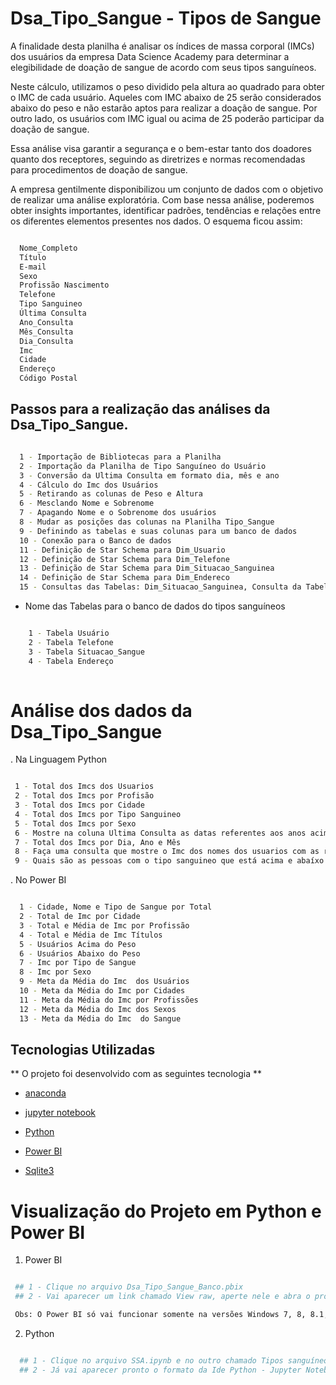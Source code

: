 # Dsa_Tipo_Sangue - Tipos de Sangue

A finalidade desta planilha é analisar os índices de massa corporal (IMCs) dos usuários da empresa Data Science Academy para determinar a elegibilidade de doação de sangue de acordo com seus tipos sanguíneos.

Neste cálculo, utilizamos o peso dividido pela altura ao quadrado para obter o IMC de cada usuário. Aqueles com IMC abaixo de 25 serão considerados abaixo do peso e não estarão aptos para realizar a doação de sangue. 
Por outro lado, os usuários com IMC igual ou acima de 25 poderão participar da doação de sangue.

Essa análise visa garantir a segurança e o bem-estar tanto dos doadores quanto dos receptores, seguindo as diretrizes e normas recomendadas para procedimentos de doação de sangue.

A empresa gentilmente disponibilizou um conjunto de dados com o objetivo de realizar uma análise exploratória. Com base nessa análise, poderemos obter insights importantes,
identificar padrões, tendências e relações entre os diferentes elementos presentes nos dados. O esquema ficou assim: 

```bash

  Nome_Completo
  Título
  E-mail
  Sexo
  Profissão	Nascimento
  Telefone
  Tipo Sanguineo
  Última Consulta
  Ano_Consulta
  Mês_Consulta
  Dia_Consulta
  Imc
  Cidade
  Endereço
  Código Postal

```

## Passos para a realização das análises da Dsa_Tipo_Sangue. 

```bash

  1 - Importação de Bibliotecas para a Planilha
  2 - Importação da Planilha de Tipo Sanguíneo do Usuário
  3 - Conversão da Ultima Consulta em formato dia, mês e ano
  4 - Cálculo do Imc dos Usuários
  5 - Retirando as colunas de Peso e Altura
  6 - Mesclando Nome e Sobrenome
  7 - Apagando Nome e o Sobrenome dos usuários
  8 - Mudar as posições das colunas na Planilha Tipo_Sangue
  9 - Definindo as tabelas e suas colunas para um banco de dados
  10 - Conexão para o Banco de dados
  11 - Definição de Star Schema para Dim_Usuario
  12 - Definição de Star Schema para Dim_Telefone
  13 - Definição de Star Schema para Dim_Situacao_Sanguinea
  14 - Definição de Star Schema para Dim_Endereco
  15 - Consultas das Tabelas: Dim_Situacao_Sanguinea, Consulta da Tabela Dim_Endereco

```

* Nome das Tabelas para o banco de dados do tipos sanguíneos

```bash

    1 - Tabela Usuário
    2 - Tabela Telefone
    3 - Tabela Situacao_Sangue
    4 - Tabela Endereço
    
```

# Análise dos dados da Dsa_Tipo_Sangue 

. Na Linguagem Python 

```bash

 1 - Total dos Imcs dos Usuarios
 2 - Total dos Imcs por Profisão
 3 - Total dos Imcs por Cidade
 4 - Total dos Imcs por Tipo Sanguineo
 5 - Total dos Imcs por Sexo
 6 - Mostre na coluna Ultima Consulta as datas referentes aos anos acima de 2018
 7 - Total dos Imcs por Dia, Ano e Mês
 8 - Faça uma consulta que mostre o Imc dos nomes dos usuarios com as respectivas cidades e o Tipo Sanguíneo
 9 - Quais são as pessoas com o tipo sanguineo que está acima e abaíxo do peso?

```

. No Power BI 

```bash

  1 - Cidade, Nome e Tipo de Sangue por Total
  2 - Total de Imc por Cidade
  3 - Total e Média de Imc por Profissão
  4 - Total e Média de Imc Títulos
  5 - Usuários Acima do Peso
  6 - Usuários Abaixo do Peso
  7 - Imc por Tipo de Sangue
  8 - Imc por Sexo
  9 - Meta da Média do Imc  dos Usuários
  10 - Meta da Média do Imc por Cidades
  11 - Meta da Média do Imc por Profissões
  12 - Meta da Média do Imc dos Sexos
  13 - Meta da Média do Imc  do Sangue
```

## Tecnologias Utilizadas  

** O projeto foi desenvolvido com as seguintes tecnologia ** 

- [anaconda](https://www.anaconda.com/) 

- [jupyter notebook](https://jupyter.org/)

- [Python](https://www.python.org/)

- [Power BI](https://powerbi.microsoft.com/pt-br/)

- [Sqlite3](https://www.sqlite.org/index.html)

# Visualização do Projeto em Python e Power BI 

 1. Power BI

 ```bash

  ## 1 - Clique no arquivo Dsa_Tipo_Sangue_Banco.pbix 
  ## 2 - Vai aparecer um link chamado View raw, aperte nele e abra o projeto no Power BI Desktop

  Obs: O Power BI só vai funcionar somente na versões Windows 7, 8, 8.1, 10 ou 11

```

 2. Python
    
```bash

  ## 1 - Clique no arquivo SSA.ipynb e no outro chamado Tipos sanguíneos.ipynb
  ## 2 - Já vai aparecer pronto o formato da Ide Python - Jupyter Notebook para a visualização do código 

```
